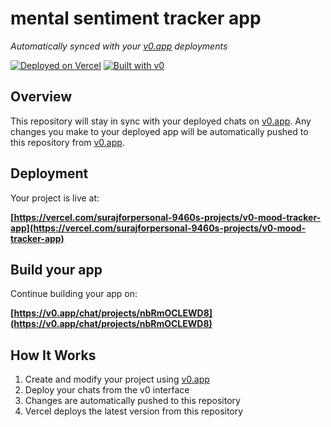 # mental sentiment tracker app

*Automatically synced with your [v0.app](https://v0.app) deployments*

[![Deployed on Vercel](https://img.shields.io/badge/Deployed%20on-Vercel-black?style=for-the-badge&logo=vercel)](https://vercel.com/surajforpersonal-9460s-projects/v0-mood-tracker-app)
[![Built with v0](https://img.shields.io/badge/Built%20with-v0.app-black?style=for-the-badge)](https://v0.app/chat/projects/nbRmOCLEWD8)

## Overview

This repository will stay in sync with your deployed chats on [v0.app](https://v0.app).
Any changes you make to your deployed app will be automatically pushed to this repository from [v0.app](https://v0.app).

## Deployment

Your project is live at:

**[https://vercel.com/surajforpersonal-9460s-projects/v0-mood-tracker-app](https://vercel.com/surajforpersonal-9460s-projects/v0-mood-tracker-app)**

## Build your app

Continue building your app on:

**[https://v0.app/chat/projects/nbRmOCLEWD8](https://v0.app/chat/projects/nbRmOCLEWD8)**

## How It Works

1. Create and modify your project using [v0.app](https://v0.app)
2. Deploy your chats from the v0 interface
3. Changes are automatically pushed to this repository
4. Vercel deploys the latest version from this repository
